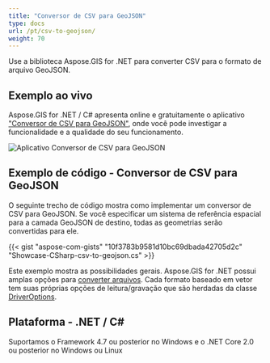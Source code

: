 ```yaml
---
title: "Conversor de CSV para GeoJSON"
type: docs
url: /pt/csv-to-geojson/
weight: 70
---
```


Use a biblioteca Aspose.GIS for .NET para converter CSV para o formato de arquivo GeoJSON.

## **Exemplo ao vivo**

Aspose.GIS for .NET / C# apresenta online e gratuitamente o aplicativo ["Conversor de CSV para GeoJSON"](https://products.aspose.app/gis/conversion/csv-to-geojson), onde você pode investigar a funcionalidade e a qualidade do seu funcionamento.

![Aplicativo Conversor de CSV para GeoJSON](conversion.png)

## **Exemplo de código - Conversor de CSV para GeoJSON**

O seguinte trecho de código mostra como implementar um conversor de CSV para GeoJSON. Se você especificar um sistema de referência espacial para a camada GeoJSON de destino, todas as geometrias serão convertidas para ele. 

{{< gist "aspose-com-gists" "10f3783b9581d10bc69dbada42705d2c" "Showcase-CSharp-csv-to-geojson.cs" >}}

Este exemplo mostra as possibilidades gerais. Aspose.GIS for .NET possui amplas opções para [converter arquivos](https://docs.aspose.com/gis/net/vector-layers/). Cada formato baseado em vetor tem suas próprias opções de leitura/gravação que são herdadas da classe [DriverOptions](https://reference.aspose.com/gis/net/aspose.gis/driveroptions).

## **Plataforma - .NET / C#**

Suportamos o Framework 4.7 ou posterior no Windows e o .NET Core 2.0 ou posterior no Windows ou Linux
